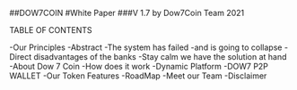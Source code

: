##DOW7COIN
#White Paper
###V 1.7 by Dow7Coin Team 2021

TABLE OF CONTENTS 

-Our Principles 
-Abstract 
-The system has failed 
-and is going to collapse
-Direct disadvantages of the banks
-Stay calm we have the solution at hand
-About Dow 7 Coin 
-How does it work 
-Dynamic Platform 
-DOW7 P2P WALLET 
-Our Token Features 
-RoadMap 
-Meet our Team
-Disclaimer 
